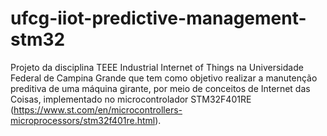 # ufcg-iiot-predictive-management-stm32

Projeto da disciplina TEEE Industrial Internet of Things na Universidade Federal de Campina Grande que tem como objetivo realizar a manutenção preditiva de uma máquina girante, por meio de conceitos de Internet das Coisas, implementado no microcontrolador STM32F401RE (https://www.st.com/en/microcontrollers-microprocessors/stm32f401re.html).

